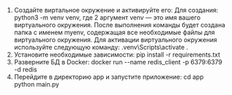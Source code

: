 1) Создайте виртальное окружение и активируйте его:
Для создания: python3 -m venv venv, где 2 аргумент venv — это имя вашего виртуального окружения.
После выполнения команды будет создана папка с именем myenv, содержащая все необходимые файлы для виртуального окружения. 
Для активации виртуального окружения используйте следующую команду: .venv\Scripts\activate
. 
2) Установите необходимые зависимости:
pip install -r requirements.txt
3) Разверните БД в Docker:
docker run --name redis_client -p 6379:6379 -d redis
3) Перейдите в директорию app и запустите приложение:
cd app
python main.py
